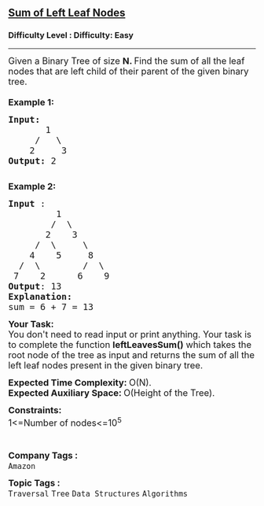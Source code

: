 <h2><a href="https://www.geeksforgeeks.org/problems/sum-of-left-leaf-nodes/1">Sum of Left Leaf Nodes</a></h2><h3>Difficulty Level : Difficulty: Easy</h3><hr><div class="problems_problem_content__Xm_eO"><p><span style="font-size:18px">Given a Binary Tree of size&nbsp;<strong>N. </strong>Find&nbsp;the sum of all the&nbsp;leaf nodes that are left&nbsp;child of their parent&nbsp;of the given binary tree.<br>
<br>
<strong>Example 1:</strong></span></p>

<pre><span style="font-size:18px"><strong>Input:
&nbsp;      </strong>1
&nbsp;    /   \
&nbsp;   2     3<strong>
Output: </strong>2
</span></pre>

<p><br>
<span style="font-size:18px"><strong>Example 2:</strong></span></p>

<pre><span style="font-size:18px"><strong>Input</strong> : 
         1
        /  \
       2    3
     /  \     \
    4    5     8 
  /  \        /  \
 7    2      6    9
<strong>Output</strong>: 13
<strong>Explanation:
</strong>sum = 6 + 7 = 13</span>
</pre>

<p><span style="font-size:18px"><strong>Your Task:</strong><br>
You don't need to read input or print anything. Your task is to complete the function&nbsp;<strong>leftLeavesSum()</strong>&nbsp;which takes the root node of the tree as input and returns the sum of all the left leaf nodes present in the given binary tree.</span></p>

<p><span style="font-size:18px"><strong>Expected Time Complexity:&nbsp;</strong>O(N).<br>
<strong>Expected Auxiliary Space:&nbsp;</strong>O(Height of the Tree).</span></p>

<p><span style="font-size:18px"><strong>Constraints:</strong><br>
1&lt;=Number of nodes&lt;=10<sup>5</sup></span></p>

<p>&nbsp;</p>
</div><p><span style=font-size:18px><strong>Company Tags : </strong><br><code>Amazon</code>&nbsp;<br><p><span style=font-size:18px><strong>Topic Tags : </strong><br><code>Traversal</code>&nbsp;<code>Tree</code>&nbsp;<code>Data Structures</code>&nbsp;<code>Algorithms</code>&nbsp;